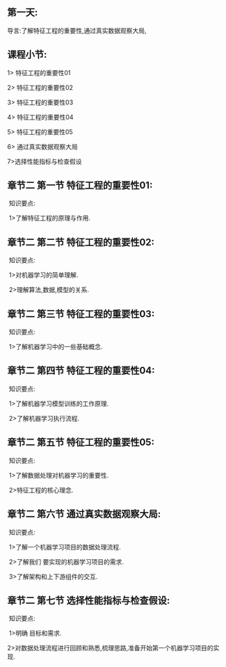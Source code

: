 ## **第一天:** 

导言:了解特征工程的重要性,通过真实数据观察大局,

## **课程小节:**  

1> 特征工程的重要性01

2> 特征工程的重要性02

3> 特征工程的重要性03

4> 特征工程的重要性04

5> 特征工程的重要性05

6> 通过真实数据观察大局

7>选择性能指标与检查假设

## **章节二  第一节 特征工程的重要性01:**

​    知识要点:

​        1>了解特征工程的原理与作用.

## **章节二  第二节 特征工程的重要性02:**

​    知识要点:

​        1>对机器学习的简单理解.

​        2>理解算法,数据,模型的关系.

## **章节二 第三节 特征工程的重要性03:**

​    知识要点:

​        1>了解机器学习中的一些基础概念.

## **章节二  第四节 特征工程的重要性04:**

​    知识要点:

​        1>了解机器学习模型训练的工作原理.

​        2>了解机器学习执行流程.

## **章节二  第五节 特征工程的重要性05:**

​    知识要点:

​        1>了解数据处理对机器学习的重要性.

​        2>特征工程的核心理念.

## **章节二  第六节 通过真实数据观察大局:**

​    知识要点:

​        1>了解一个机器学习项目的数据处理流程.

​        2>了解我们 要实现的机器学习项目的需求.

​        3>了解架构和上下游组件的交互.

## **章节二  第七节 选择性能指标与检查假设:**

​    知识要点:

​        1>明确 目标和需求.

​        2>对数据处理流程进行回顾和熟悉,梳理思路,准备开始第一个机器学习项目的实现.
